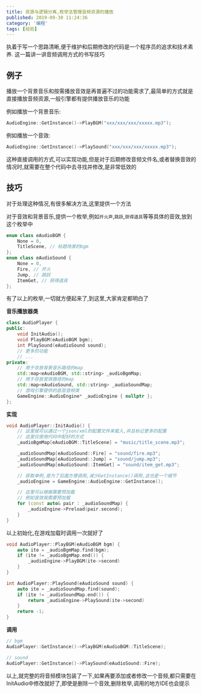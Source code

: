 ```yaml
---
title: 资源与逻辑分离,枚举法管理音频资源的播放
published: 2019-09-30 11:24:36
category: '编程'
tags: [经验]
---
```


执着于写一个思路清晰,便于维护和后期修改的代码是一个程序员的追求和技术素养. 这一篇讲一讲音频调用方式的书写技巧

<!-- more -->

## 例子  

播放一个背景音乐和按需播放音效是再普遍不过的功能需求了,最简单的方式就是直接播放音频资源,一般引擎都有提供播放音乐的功能

例如播放一个背景音乐:
```c++
AudioEngine::GetInstance()->PlayBGM("xxx/xxx/xxx/xxxxx.mp3");
```

例如播放一个音效:
```c++
AudioEngine::GetInstance()->PlaySound("xxx/xxx/xxx/xxxxx.mp3");
```

这种直接调用的方式,可以实现功能,但是对于后期修改音频文件名,或者替换音效的情况时,就需要在整个代码中去寻找并修改,是非常低效的

## 技巧  

对于处理这种情况,有很多解决方法,这里提供一个方法

对于音效和背景音乐,提供一个枚举,例如`开火声`,`跳跃`,`获得道具`等等具体的音效,放到这个枚举中

```c++
enum class eAudioBGM {
	None = 0,
	TitleScene, // 标题场景的bgm
};
enum class eAudioSound {
	None = 0,
	Fire, // 开火
	Jump, // 跳跃
	ItemGet, // 获得道具
};
```

有了以上的枚举,一切就方便起来了,到这里,大家肯定都明白了

**音乐播放器类**
```c++
class AudioPlayer {
public:
	void InitAudio();
	void PlayBGM(eAudioBGM bgm);
	int PlaySound(eAudioSound sound);
	// 更多的功能
	// ...
private:
	// 用于存放背景音乐路径的map
	std::map<eAudioBGM, std::string> _audioBgmMap;
	// 用于存放音效路径的map
	std::map<eAudioSound, std::string> _audioSoundMap;
	// 游戏引擎提供的底层音频类
	GameEngine::AudioEngine* _audioEngine { nullptr };
};
```
**实现**
```c++
void AudioPlayer::InitAudio() {
	// 这里就可以通过一个json/xml的配置文件来载入,并且标记更多的配置
	// 这里仅使用代码中配好的方式
	_audioBgmMap[eAudioBGM::TitleScene] = "music/title_scene.mp3";

	_audioSoundMap[eAudioSound::Fire] = "sound/fire.mp3";
	_audioSoundMap[eAudioSound::Jump] = "sound/jump.mp3";
	_audioSoundMap[eAudioSound::ItemGet] = "sound/item_get.mp3";

	// 获取单例,是为了后面方便调用,减少GetInstance()调用,这也是一个细节
	_audioEngine = GameEngine::AudioEngine::GetInstance();

	// 这里可以根据需要预加载
	// 例如音效我需要预加载
	for (const auto& pair : _audioSoundMap) {
		_audioEngine->Preload(pair.second);
	}
}
```
以上初始化,在游戏加载时调用一次就好了

```c++
void AudioPlayer::PlayBGM(eAudioBGM bgm) {
	auto ite = _audioBgmMap.find(bgm);
	if (ite != _audioBgmMap.end()) {
		_audioEngine->PlayBGM(ite->second)
	}
}
```
```c++
int AudioPlayer::PlaySound(eAudioSound sound) {
	auto ite = _audioSoundMap.find(sound);
	if (ite != _audioSoundMap.end()) {
		return _audioEngine->PlaySound(ite->second)
	}
	return -1;
}
```

**调用**

```c++
// bgm
AudioPlayer::GetInstance()->PlayBGM(eAudioBGM::TitleScene);
```

```c++
// sound
AudioPlayer::GetInstance()->PlaySound(eAudioSound::Fire);
```

以上,就完整的将音频模块包装了一下,如果再要添加或者修改一个音频,都只需要在InitAudio中修改就好了,即使是删除一个音效,删除枚举,调用的地方IDE也会提示

